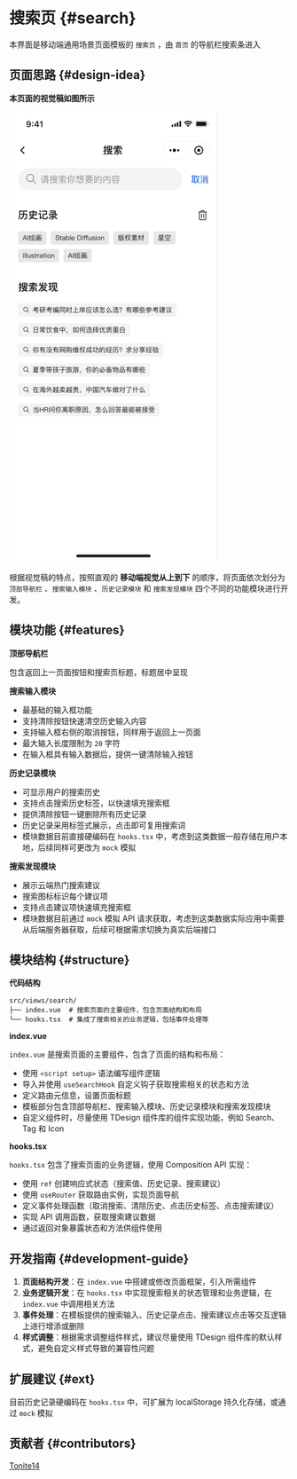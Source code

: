 # 搜索页 {#search}

本界面是移动端通用场景页面模板的 `搜索页` ，由 `首页` 的导航栏搜索条进入

## 页面思路 {#design-idea}

**本页面的视觉稿如图所示**

![搜索页面视觉稿](images/search.png)

根据视觉稿的特点，按照直观的 **移动端视觉从上到下** 的顺序，将页面依次划分为 `顶部导航栏` 、`搜索输入模块` 、`历史记录模块` 和 `搜索发现模块` 四个不同的功能模块进行开发。

## 模块功能 {#features}

**顶部导航栏**

包含返回上一页面按钮和搜索页标题，标题居中呈现

**搜索输入模块**

- 最基础的输入框功能
- 支持清除按钮快速清空历史输入内容
- 支持输入框右侧的取消按钮，同样用于返回上一页面
- 最大输入长度限制为 `20` 字符
- 在输入框具有输入数据后，提供一键清除输入按钮

**历史记录模块**

- 可显示用户的搜索历史
- 支持点击搜索历史标签，以快速填充搜索框
- 提供清除按钮一键删除所有历史记录
- 历史记录采用标签式展示，点击即可复用搜索词
- 模块数据目前直接硬编码在 `hooks.tsx` 中，考虑到这类数据一般存储在用户本地，后续同样可更改为 `mock` 模拟

**搜索发现模块**

- 展示云端热门搜索建议
- 搜索图标标识每个建议项
- 支持点击建议项快速填充搜索框
- 模块数据目前通过 `mock` 模拟 API 请求获取，考虑到这类数据实际应用中需要从后端服务器获取，后续可根据需求切换为真实后端接口

## 模块结构 {#structure}

**代码结构**

```
src/views/search/
├── index.vue  # 搜索页面的主要组件，包含页面结构和布局
└── hooks.tsx  # 集成了搜索相关的业务逻辑，包括事件处理等
```

**index.vue**

`index.vue` 是搜索页面的主要组件，包含了页面的结构和布局：
- 使用 `<script setup>` 语法编写组件逻辑
- 导入并使用 `useSearchHook` 自定义钩子获取搜索相关的状态和方法
- 定义路由元信息，设置页面标题
- 模板部分包含顶部导航栏、搜索输入模块、历史记录模块和搜索发现模块
- 自定义组件时，尽量使用 TDesign 组件库的组件实现功能，例如 Search、Tag 和 Icon

**hooks.tsx**

`hooks.tsx` 包含了搜索页面的业务逻辑，使用 Composition API 实现：
- 使用 `ref` 创建响应式状态（搜索值、历史记录、搜索建议）
- 使用 `useRouter` 获取路由实例，实现页面导航
- 定义事件处理函数（取消搜索、清除历史、点击历史标签、点击搜索建议）
- 实现 API 调用函数，获取搜索建议数据
- 通过返回对象暴露状态和方法供组件使用

## 开发指南 {#development-guide}

1. **页面结构开发**：在 `index.vue` 中搭建或修改页面框架，引入所需组件
2. **业务逻辑开发**：在 `hooks.tsx` 中实现搜索相关的状态管理和业务逻辑，在 `index.vue` 中调用相关方法
3. **事件处理**：在模板提供的搜索输入、历史记录点击、搜索建议点击等交互逻辑上进行增添或删除
4. **样式调整**：根据需求调整组件样式，建议尽量使用 TDesign 组件库的默认样式，避免自定义样式导致的兼容性问题

## 扩展建议 {#ext}

目前历史记录硬编码在 `hooks.tsx` 中，可扩展为 localStorage 持久化存储，或通过 `mock` 模拟

## 贡献者 {#contributors}

[Tonite14](https://github.com/Tonite14)
